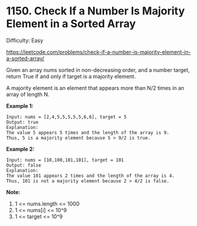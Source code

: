 # 1150. Check If a Number Is Majority Element in a Sorted Array

Difficulty: Easy

https://leetcode.com/problems/check-if-a-number-is-majority-element-in-a-sorted-array/

Given an array nums sorted in non-decreasing order, and a number target, return True if and only if target is a majority element.

A majority element is an element that appears more than N/2 times in an array of length N.

**Example 1:**
```
Input: nums = [2,4,5,5,5,5,5,6,6], target = 5
Output: true
Explanation: 
The value 5 appears 5 times and the length of the array is 9.
Thus, 5 is a majority element because 5 > 9/2 is true.
```

**Example 2:**
```
Input: nums = [10,100,101,101], target = 101
Output: false
Explanation: 
The value 101 appears 2 times and the length of the array is 4.
Thus, 101 is not a majority element because 2 > 4/2 is false.
```

**Note:**

1. 1 <= nums.length <= 1000
2. 1 <= nums[i] <= 10^9
3. 1 <= target <= 10^9
